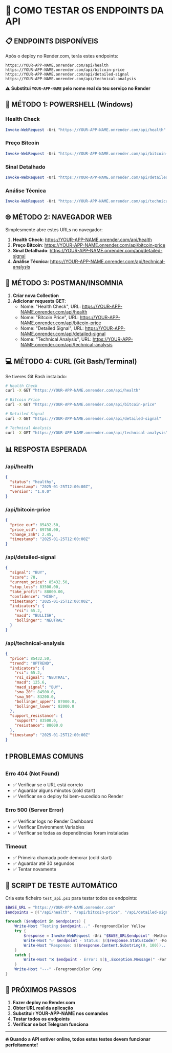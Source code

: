 # 🧪 COMO TESTAR OS ENDPOINTS DA API

## 📋 ENDPOINTS DISPONÍVEIS

Após o deploy no Render.com, terás estes endpoints:

```
https://YOUR-APP-NAME.onrender.com/api/health
https://YOUR-APP-NAME.onrender.com/api/bitcoin-price  
https://YOUR-APP-NAME.onrender.com/api/detailed-signal
https://YOUR-APP-NAME.onrender.com/api/technical-analysis
```

⚠️ **Substitui `YOUR-APP-NAME` pelo nome real do teu serviço no Render**

## 🔧 MÉTODO 1: POWERSHELL (Windows)

### Health Check
```powershell
Invoke-WebRequest -Uri "https://YOUR-APP-NAME.onrender.com/api/health" -Method GET
```

### Preço Bitcoin
```powershell
Invoke-WebRequest -Uri "https://YOUR-APP-NAME.onrender.com/api/bitcoin-price" -Method GET
```

### Sinal Detalhado
```powershell
Invoke-WebRequest -Uri "https://YOUR-APP-NAME.onrender.com/api/detailed-signal" -Method GET
```

### Análise Técnica
```powershell
Invoke-WebRequest -Uri "https://YOUR-APP-NAME.onrender.com/api/technical-analysis" -Method GET
```

## 🌐 MÉTODO 2: NAVEGADOR WEB

Simplesmente abre estes URLs no navegador:

1. **Health Check**: https://YOUR-APP-NAME.onrender.com/api/health
2. **Preço Bitcoin**: https://YOUR-APP-NAME.onrender.com/api/bitcoin-price
3. **Sinal Detalhado**: https://YOUR-APP-NAME.onrender.com/api/detailed-signal
4. **Análise Técnica**: https://YOUR-APP-NAME.onrender.com/api/technical-analysis

## 📱 MÉTODO 3: POSTMAN/INSOMNIA

1. **Criar nova Collection**
2. **Adicionar requests GET**:
   - Nome: "Health Check", URL: https://YOUR-APP-NAME.onrender.com/api/health
   - Nome: "Bitcoin Price", URL: https://YOUR-APP-NAME.onrender.com/api/bitcoin-price
   - Nome: "Detailed Signal", URL: https://YOUR-APP-NAME.onrender.com/api/detailed-signal
   - Nome: "Technical Analysis", URL: https://YOUR-APP-NAME.onrender.com/api/technical-analysis

## 💻 MÉTODO 4: CURL (Git Bash/Terminal)

Se tiveres Git Bash instalado:

```bash
# Health Check
curl -X GET "https://YOUR-APP-NAME.onrender.com/api/health"

# Bitcoin Price
curl -X GET "https://YOUR-APP-NAME.onrender.com/api/bitcoin-price"

# Detailed Signal
curl -X GET "https://YOUR-APP-NAME.onrender.com/api/detailed-signal"

# Technical Analysis
curl -X GET "https://YOUR-APP-NAME.onrender.com/api/technical-analysis"
```

## 📊 RESPOSTA ESPERADA

### /api/health
```json
{
  "status": "healthy",
  "timestamp": "2025-01-25T12:00:00Z",
  "version": "1.0.0"
}
```

### /api/bitcoin-price
```json
{
  "price_eur": 85432.50,
  "price_usd": 89750.00,
  "change_24h": 2.45,
  "timestamp": "2025-01-25T12:00:00Z"
}
```

### /api/detailed-signal
```json
{
  "signal": "BUY",
  "score": 78,
  "current_price": 85432.50,
  "stop_loss": 83500.00,
  "take_profit": 88000.00,
  "confidence": "HIGH",
  "timestamp": "2025-01-25T12:00:00Z",
  "indicators": {
    "rsi": 65.2,
    "macd": "BULLISH",
    "bollinger": "NEUTRAL"
  }
}
```

### /api/technical-analysis
```json
{
  "price": 85432.50,
  "trend": "UPTREND",
  "indicators": {
    "rsi": 65.2,
    "rsi_signal": "NEUTRAL",
    "macd": 125.6,
    "macd_signal": "BUY",
    "sma_20": 84500.0,
    "sma_50": 83200.0,
    "bollinger_upper": 87000.0,
    "bollinger_lower": 82000.0
  },
  "support_resistance": {
    "support": 83500.0,
    "resistance": 88000.0
  },
  "timestamp": "2025-01-25T12:00:00Z"
}
```

## ❗ PROBLEMAS COMUNS

### Erro 404 (Not Found)
- ✅ Verificar se o URL está correto
- ✅ Aguardar alguns minutos (cold start)
- ✅ Verificar se o deploy foi bem-sucedido no Render

### Erro 500 (Server Error)
- ✅ Verificar logs no Render Dashboard
- ✅ Verificar Environment Variables
- ✅ Verificar se todas as dependências foram instaladas

### Timeout
- ✅ Primeira chamada pode demorar (cold start)
- ✅ Aguardar até 30 segundos
- ✅ Tentar novamente

## 🚀 SCRIPT DE TESTE AUTOMÁTICO

Cria este ficheiro `test_api.ps1` para testar todos os endpoints:

```powershell
$BASE_URL = "https://YOUR-APP-NAME.onrender.com"
$endpoints = @("/api/health", "/api/bitcoin-price", "/api/detailed-signal", "/api/technical-analysis")

foreach ($endpoint in $endpoints) {
    Write-Host "Testing $endpoint..." -ForegroundColor Yellow
    try {
        $response = Invoke-WebRequest -Uri "$BASE_URL$endpoint" -Method GET
        Write-Host "✅ $endpoint - Status: $($response.StatusCode)" -ForegroundColor Green
        Write-Host "Response: $($response.Content.Substring(0, 100))..." -ForegroundColor Cyan
    }
    catch {
        Write-Host "❌ $endpoint - Error: $($_.Exception.Message)" -ForegroundColor Red
    }
    Write-Host "---" -ForegroundColor Gray
}
```

## 🎯 PRÓXIMOS PASSOS

1. **Fazer deploy no Render.com**
2. **Obter URL real da aplicação**
3. **Substituir YOUR-APP-NAME nos comandos**
4. **Testar todos os endpoints**
5. **Verificar se bot Telegram funciona**

---

**🔥 Quando a API estiver online, todos estes testes devem funcionar perfeitamente!**
